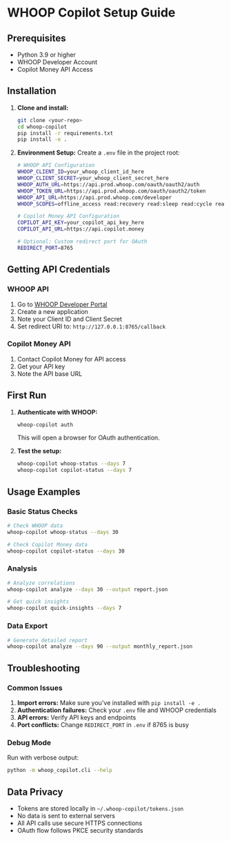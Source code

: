 # WHOOP Copilot Setup Guide

## Prerequisites

- Python 3.9 or higher
- WHOOP Developer Account
- Copilot Money API Access

## Installation

1. **Clone and install:**
   ```bash
   git clone <your-repo>
   cd whoop-copilot
   pip install -r requirements.txt
   pip install -e .
   ```

2. **Environment Setup:**
   Create a `.env` file in the project root:
   ```bash
   # WHOOP API Configuration
   WHOOP_CLIENT_ID=your_whoop_client_id_here
   WHOOP_CLIENT_SECRET=your_whoop_client_secret_here
   WHOOP_AUTH_URL=https://api.prod.whoop.com/oauth/oauth2/auth
   WHOOP_TOKEN_URL=https://api.prod.whoop.com/oauth/oauth2/token
   WHOOP_API_URL=https://api.prod.whoop.com/developer
   WHOOP_SCOPES=offline_access read:recovery read:sleep read:cycle read:workout
   
   # Copilot Money API Configuration
   COPILOT_API_KEY=your_copilot_api_key_here
   COPILOT_API_URL=https://api.copilot.money
   
   # Optional: Custom redirect port for OAuth
   REDIRECT_PORT=8765
   ```

## Getting API Credentials

### WHOOP API
1. Go to [WHOOP Developer Portal](https://developer.whoop.com/)
2. Create a new application
3. Note your Client ID and Client Secret
4. Set redirect URI to: `http://127.0.0.1:8765/callback`

### Copilot Money API
1. Contact Copilot Money for API access
2. Get your API key
3. Note the API base URL

## First Run

1. **Authenticate with WHOOP:**
   ```bash
   whoop-copilot auth
   ```
   This will open a browser for OAuth authentication.

2. **Test the setup:**
   ```bash
   whoop-copilot whoop-status --days 7
   whoop-copilot copilot-status --days 7
   ```

## Usage Examples

### Basic Status Checks
```bash
# Check WHOOP data
whoop-copilot whoop-status --days 30

# Check Copilot Money data
whoop-copilot copilot-status --days 30
```

### Analysis
```bash
# Analyze correlations
whoop-copilot analyze --days 30 --output report.json

# Get quick insights
whoop-copilot quick-insights --days 7
```

### Data Export
```bash
# Generate detailed report
whoop-copilot analyze --days 90 --output monthly_report.json
```

## Troubleshooting

### Common Issues

1. **Import errors:** Make sure you've installed with `pip install -e .`
2. **Authentication failures:** Check your `.env` file and WHOOP credentials
3. **API errors:** Verify API keys and endpoints
4. **Port conflicts:** Change `REDIRECT_PORT` in `.env` if 8765 is busy

### Debug Mode
Run with verbose output:
```bash
python -m whoop_copilot.cli --help
```

## Data Privacy

- Tokens are stored locally in `~/.whoop-copilot/tokens.json`
- No data is sent to external servers
- All API calls use secure HTTPS connections
- OAuth flow follows PKCE security standards
